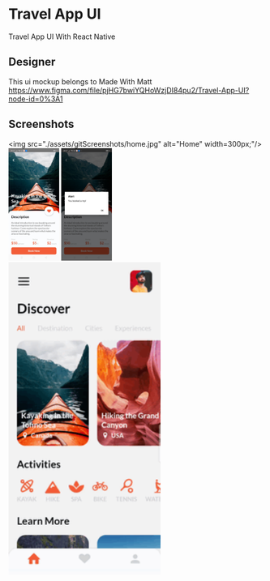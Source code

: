 # Travel App UI
Travel App UI With React Native

## Designer
This ui mockup belongs to Made With Matt<br />
https://www.figma.com/file/pjHG7bwiYQHoWzjDI84pu2/Travel-App-UI?node-id=0%3A1<br />


## Screenshots

<img src="./assets/gitScreenshots/home.jpg" alt="Home" width=300px;"/>
<img src="./assets/gitScreenshots/Details.jpg" alt="Details" style="width:100px;"/>
<img src="./assets/gitScreenshots/Booking.jpg" alt="Booking" style="width:100px;"/>
<img src="./assets/gitScreenshots/presentation.gif" width="300px;"/>
